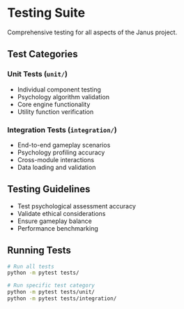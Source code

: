 # Testing Suite

Comprehensive testing for all aspects of the Janus project.

## Test Categories

### Unit Tests (`unit/`)
- Individual component testing
- Psychology algorithm validation
- Core engine functionality
- Utility function verification

### Integration Tests (`integration/`)
- End-to-end gameplay scenarios
- Psychology profiling accuracy
- Cross-module interactions
- Data loading and validation

## Testing Guidelines
- Test psychological assessment accuracy
- Validate ethical considerations
- Ensure gameplay balance
- Performance benchmarking

## Running Tests
```bash
# Run all tests
python -m pytest tests/

# Run specific test category
python -m pytest tests/unit/
python -m pytest tests/integration/
```
